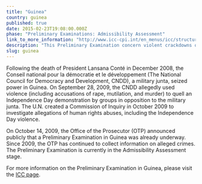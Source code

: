```yaml
---
title: "Guinea"
country: guinea
published: true
date: 2015-02-23T19:08:00.000Z
phase: "Preliminary Examinations: Admissibility Assessment"
link_to_more_information: "http://www.icc-cpi.int/en_menus/icc/structure%20of%20the%20court/office%20of%20the%20prosecutor/comm%20and%20ref/pe-ongoing/guinea/Pages/guinea.aspx"
description: "This Preliminary Examination concern violent crackdowns on demonstrations by groups in opposition to the military junta in charge of Guinea. The Preliminary Examination is currently in the Admissibility Assessment stage."
slug: guinea
---
```


Following the death of President Lansana Conté in December 2008, the Conseil national pour la démocratie et le développement (The National Council for Democracy and Development, CNDD), a military junta, seized power in Guinea. On September 28, 2009, the CNDD allegedly used violence (including accusations of rape, mutilation, and murder) to quell an Independence Day demonstration by groups in opposition to the military junta. The U.N. created a Commission of Inquiry in October 2009 to investigate allegations of human rights abuses, including the Independence Day violence.

On October 14, 2009, the Office of the Prosecutor (OTP) announced publicly that a Preliminary Examination in Guinea was already underway. Since 2009, the OTP has continued to collect information on alleged crimes. The Preliminary Examination is currently in the Admissibility Assessment stage.

For more information on the Preliminary Examination in Guinea, please visit the [ICC page](http://www.icc-cpi.int/en_menus/icc/structure%20of%20the%20court/office%20of%20the%20prosecutor/comm%20and%20ref/pe-ongoing/guinea/Pages/guinea.aspx).

